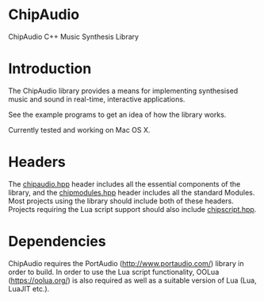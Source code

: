 # ChipAudio

ChipAudio C++ Music Synthesis Library

# Introduction

The ChipAudio library provides a means for implementing synthesised music and sound in real-time, interactive applications.

See the example programs to get an idea of how the library works.

Currently tested and working on Mac OS X.

# Headers

The [chipaudio.hpp](include/chipaudio.hpp) header includes all the essential components of the library, and the 
[chipmodules.hpp](include/chipmodules.hpp) header includes all the standard Modules. 
Most projects using the library should include both of these headers. Projects requiring the Lua script support should also include 
[chipscript.hpp](include/chipscript.hpp).

# Dependencies

ChipAudio requires the PortAudio (http://www.portaudio.com/) library in order to build. In order to use the Lua script functionality, OOLua (https://oolua.org/) is 
also required as well as a suitable version of Lua (Lua, LuaJIT etc.).
